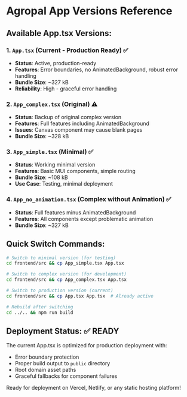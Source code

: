 # Agropal App Versions Reference

## Available App.tsx Versions:

### 1. **`App.tsx`** (Current - Production Ready) ✅
- **Status**: Active, production-ready
- **Features**: Error boundaries, no AnimatedBackground, robust error handling
- **Bundle Size**: ~327 kB
- **Reliability**: High - graceful error handling

### 2. **`App_complex.tsx`** (Original) ⚠️
- **Status**: Backup of original complex version
- **Features**: Full features including AnimatedBackground
- **Issues**: Canvas component may cause blank pages
- **Bundle Size**: ~328 kB

### 3. **`App_simple.tsx`** (Minimal) ✅
- **Status**: Working minimal version
- **Features**: Basic MUI components, simple routing
- **Bundle Size**: ~108 kB
- **Use Case**: Testing, minimal deployment

### 4. **`App_no_animation.tsx`** (Complex without Animation) ✅
- **Status**: Full features minus AnimatedBackground
- **Features**: All components except problematic animation
- **Bundle Size**: ~327 kB

## Quick Switch Commands:

```bash
# Switch to minimal version (for testing)
cd frontend/src && cp App_simple.tsx App.tsx

# Switch to complex version (for development)  
cd frontend/src && cp App_complex.tsx App.tsx

# Switch to production version (current)
cd frontend/src && cp App.tsx App.tsx  # Already active

# Rebuild after switching
cd ../.. && npm run build
```

## Deployment Status: ✅ READY

The current App.tsx is optimized for production deployment with:
- Error boundary protection
- Proper build output to `public` directory
- Root domain asset paths
- Graceful fallbacks for component failures

Ready for deployment on Vercel, Netlify, or any static hosting platform!
